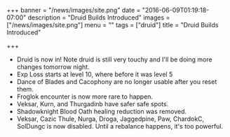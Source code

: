 +++
banner = "/news/images/site.png"
date = "2016-06-09T01:19:18-07:00"
description = "Druid Builds Introduced"
images = ["/news/images/site.png"]
menu = ""
tags = ["druid"]
title = "Druid Builds Introduced"

+++
* Druid is now in! Note druid is still very touchy and I'll be doing more changes tomorrow night.
* Exp Loss starts at level 10, where before it was level 5
* Dance of Blades and Cacophony are no longer usable after you reset them.
* Froglok encounter is now more rare to happen.
* Veksar, Kurn, and Thurgadinb have safer safe spots.
* Shadowknight Blood Oath healing reduction was removed.
* Veksar, Cazic Thule, Nurga, Droga, Jaggedpine, Paw, ChardokC, SolDungc is now disabled. Until a rebalance happens, it's too powerful.
<!--more-->